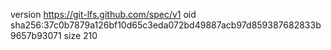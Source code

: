 version https://git-lfs.github.com/spec/v1
oid sha256:37c0b7879a126bf10d65c3eda072bd49887acb97d859387682833b9657b93071
size 210
